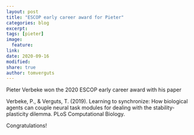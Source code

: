 ```yaml
---
layout: post
title: "ESCOP early career award for Pieter"
categories: blog
excerpt: 
tags: [pieter]
image:
  feature:
link:
date: 2020-09-16
modified:
share: true
author: tomverguts
---
```


Pieter Verbeke won the 2020 ESCOP early career award  with his paper

Verbeke, P., & Verguts, T. (2019). Learning to synchronize: How biological agents can couple neural task modules for dealing with the stability-plasticity dilemma. PLoS Computational Biology.

Congratulations!
